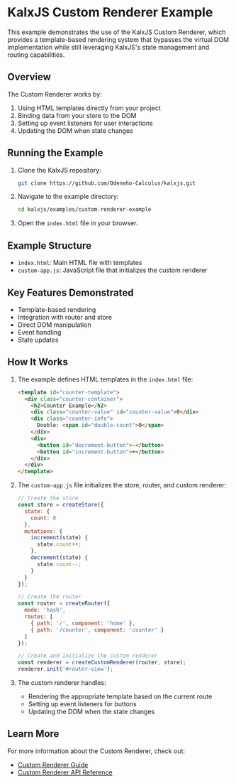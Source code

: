 # KalxJS Custom Renderer Example

This example demonstrates the use of the KalxJS Custom Renderer, which provides a template-based rendering system that bypasses the virtual DOM implementation while still leveraging KalxJS's state management and routing capabilities.

## Overview

The Custom Renderer works by:

1. Using HTML templates directly from your project
2. Binding data from your store to the DOM
3. Setting up event listeners for user interactions
4. Updating the DOM when state changes

## Running the Example

1. Clone the KalxJS repository:
   ```bash
   git clone https://github.com/Odeneho-Calculus/kalxjs.git
   ```

2. Navigate to the example directory:
   ```bash
   cd kalxjs/examples/custom-renderer-example
   ```

3. Open the `index.html` file in your browser.

## Example Structure

- `index.html`: Main HTML file with templates
- `custom-app.js`: JavaScript file that initializes the custom renderer

## Key Features Demonstrated

- Template-based rendering
- Integration with router and store
- Direct DOM manipulation
- Event handling
- State updates

## How It Works

1. The example defines HTML templates in the `index.html` file:
   ```html
   <template id="counter-template">
     <div class="counter-container">
       <h2>Counter Example</h2>
       <div class="counter-value" id="counter-value">0</div>
       <div class="counter-info">
         Double: <span id="double-count">0</span>
       </div>
       <div>
         <button id="decrement-button">-</button>
         <button id="increment-button">+</button>
       </div>
     </div>
   </template>
   ```

2. The `custom-app.js` file initializes the store, router, and custom renderer:
   ```js
   // Create the store
   const store = createStore({
     state: {
       count: 0
     },
     mutations: {
       increment(state) {
         state.count++;
       },
       decrement(state) {
         state.count--;
       }
     }
   });

   // Create the router
   const router = createRouter({
     mode: 'hash',
     routes: [
       { path: '/', component: 'home' },
       { path: '/counter', component: 'counter' }
     ]
   });

   // Create and initialize the custom renderer
   const renderer = createCustomRenderer(router, store);
   renderer.init('#router-view');
   ```

3. The custom renderer handles:
   - Rendering the appropriate template based on the current route
   - Setting up event listeners for buttons
   - Updating the DOM when the state changes

## Learn More

For more information about the Custom Renderer, check out:

- [Custom Renderer Guide](../../docs/guides/custom-renderer.md)
- [Custom Renderer API Reference](../../docs/api/renderer.md)